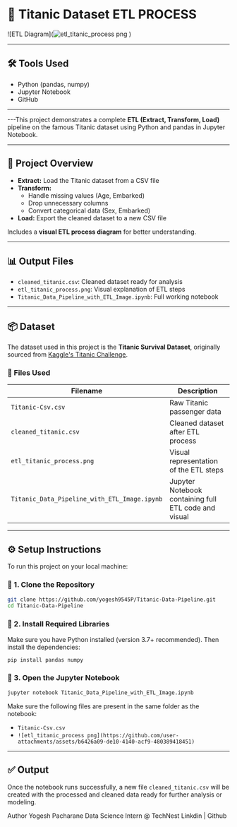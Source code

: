 # 🧪 Titanic Dataset ETL PROCESS


![ETL Diagram](![etl_titanic_process png](https://github.com/user-attachments/assets/0bc9f3bb-db96-4ad7-bae2-0f6c2680c876)
)

---

## 🛠️ Tools Used

- Python (pandas, numpy)
- Jupyter Notebook
- GitHub

---


---This project demonstrates a complete **ETL (Extract, Transform, Load)** pipeline on the famous Titanic dataset using Python and pandas in Jupyter Notebook.

---

## 📌 Project Overview

- **Extract:** Load the Titanic dataset from a CSV file
- **Transform:** 
  - Handle missing values (Age, Embarked)
  - Drop unnecessary columns
  - Convert categorical data (Sex, Embarked)
- **Load:** Export the cleaned dataset to a new CSV file

Includes a **visual ETL process diagram** for better understanding.

---

## 📊 Output Files

- `cleaned_titanic.csv`: Cleaned dataset ready for analysis
- `etl_titanic_process.png`: Visual explanation of ETL steps
- `Titanic_Data_Pipeline_with_ETL_Image.ipynb`: Full working notebook

---

## 📦 Dataset

The dataset used in this project is the **Titanic Survival Dataset**, originally sourced from [Kaggle's Titanic Challenge](https://www.kaggle.com/competitions/titanic).

### 📁 Files Used

| Filename                                     | Description                                          |
| -------------------------------------------- | ---------------------------------------------------- |
| `Titanic-Csv.csv`                            | Raw Titanic passenger data                           |
| `cleaned_titanic.csv`                        | Cleaned dataset after ETL process                    |
| `etl_titanic_process.png`                    | Visual representation of the ETL steps               |
| `Titanic_Data_Pipeline_with_ETL_Image.ipynb` | Jupyter Notebook containing full ETL code and visual |

---

## ⚙️ Setup Instructions

To run this project on your local machine:

### 🔹 1. Clone the Repository

```bash
git clone https://github.com/yogesh9545P/Titanic-Data-Pipeline.git
cd Titanic-Data-Pipeline
```

### 🔹 2. Install Required Libraries

Make sure you have Python installed (version 3.7+ recommended). Then install the dependencies:

```bash
pip install pandas numpy
```

### 🔹 3. Open the Jupyter Notebook

```bash
jupyter notebook Titanic_Data_Pipeline_with_ETL_Image.ipynb
```

Make sure the following files are present in the same folder as the notebook:

* `Titanic-Csv.csv`
* `![etl_titanic_process png](https://github.com/user-attachments/assets/b6426a09-de10-4140-acf9-480389418451)
`

---

## ✅ Output

Once the notebook runs successfully, a new file `cleaned_titanic.csv` will be created with the processed and cleaned data ready for further analysis or modeling.


Author
Yogesh Pacharane
Data Science Intern @ TechNest
Linkdin | Github


